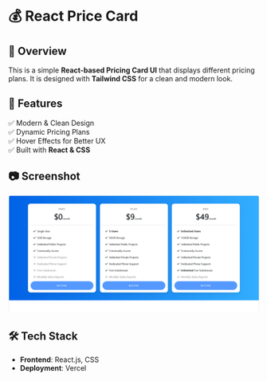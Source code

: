# 💰 React Price Card

## 🌟 Overview

This is a simple **React-based Pricing Card UI** that displays different pricing plans. It is designed with **Tailwind CSS** for a clean and modern look.  


## 🚀 Features
 
✅ Modern & Clean Design  
✅ Dynamic Pricing Plans  
✅ Hover Effects for Better UX  
✅ Built with **React & CSS**  

## 📷 Screenshot

![React Price Card Preview](./src/assets/PriceCard.png)

## 🛠️ Tech Stack

- **Frontend**: React.js, CSS  
- **Deployment**: Vercel  

